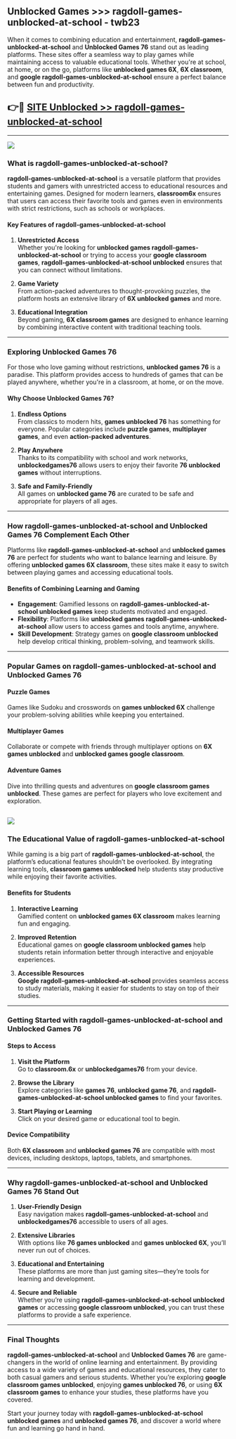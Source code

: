 ## Unblocked Games >>> ragdoll-games-unblocked-at-school - twb23 

When it comes to combining education and entertainment, **ragdoll-games-unblocked-at-school** and **Unblocked Games 76** stand out as leading platforms. These sites offer a seamless way to play games while maintaining access to valuable educational tools. Whether you're at school, at home, or on the go, platforms like **unblocked games 6X**, **6X classroom**, and **google ragdoll-games-unblocked-at-school** ensure a perfect balance between fun and productivity.
## 👉🔴 [SITE Unblocked >> ragdoll-games-unblocked-at-school](http://unblockedgames.edu.pl?title=ragdoll-games-unblocked-at-school&ref=24J)
---
<a href="http://unblockedgames.edu.pl?title=ragdoll-games-unblocked-at-school&ref=24J/"><img src="https://github.com/user-attachments/assets/438f12ca-57a4-47a3-8ead-c64da593a1e5"/></a>
### What is ragdoll-games-unblocked-at-school?  

**ragdoll-games-unblocked-at-school** is a versatile platform that provides students and gamers with unrestricted access to educational resources and entertaining games. Designed for modern learners, **classroom6x** ensures that users can access their favorite tools and games even in environments with strict restrictions, such as schools or workplaces.  

#### Key Features of ragdoll-games-unblocked-at-school  

1. **Unrestricted Access**  
   Whether you're looking for **unblocked games ragdoll-games-unblocked-at-school** or trying to access your **google classroom games**, **ragdoll-games-unblocked-at-school unblocked** ensures that you can connect without limitations.  

2. **Game Variety**  
   From action-packed adventures to thought-provoking puzzles, the platform hosts an extensive library of **6X unblocked games** and more.  

3. **Educational Integration**  
   Beyond gaming, **6X classroom games** are designed to enhance learning by combining interactive content with traditional teaching tools.  



---

### Exploring Unblocked Games 76  

For those who love gaming without restrictions, **unblocked games 76** is a paradise. This platform provides access to hundreds of games that can be played anywhere, whether you're in a classroom, at home, or on the move.  

#### Why Choose Unblocked Games 76?  

1. **Endless Options**  
   From classics to modern hits, **games unblocked 76** has something for everyone. Popular categories include **puzzle games**, **multiplayer games**, and even **action-packed adventures**.  

2. **Play Anywhere**  
   Thanks to its compatibility with school and work networks, **unblockedgames76** allows users to enjoy their favorite **76 unblocked games** without interruptions.  

3. **Safe and Family-Friendly**  
   All games on **unblocked game 76** are curated to be safe and appropriate for players of all ages.  

---

### How ragdoll-games-unblocked-at-school and Unblocked Games 76 Complement Each Other  

Platforms like **ragdoll-games-unblocked-at-school** and **unblocked games 76** are perfect for students who want to balance learning and leisure. By offering **unblocked games 6X classroom**, these sites make it easy to switch between playing games and accessing educational tools.  

#### Benefits of Combining Learning and Gaming  

- **Engagement**: Gamified lessons on **ragdoll-games-unblocked-at-school unblocked games** keep students motivated and engaged.  
- **Flexibility**: Platforms like **unblocked games ragdoll-games-unblocked-at-school** allow users to access games and tools anytime, anywhere.  
- **Skill Development**: Strategy games on **google classroom unblocked** help develop critical thinking, problem-solving, and teamwork skills.  

---

### Popular Games on ragdoll-games-unblocked-at-school and Unblocked Games 76  

#### Puzzle Games  

Games like Sudoku and crosswords on **games unblocked 6X** challenge your problem-solving abilities while keeping you entertained.  

#### Multiplayer Games  

Collaborate or compete with friends through multiplayer options on **6X games unblocked** and **unblocked games google classroom**.  

#### Adventure Games  

Dive into thrilling quests and adventures on **google classroom games unblocked**. These games are perfect for players who love excitement and exploration.  

<a href="http://download.freeplayer.one?title=ragdoll-games-unblocked-at-school&ref=23D/"><img src="https://github.com/user-attachments/assets/fe0c3e91-c8e1-489c-acf0-e2f614c12fb8"/></a>
---

### The Educational Value of ragdoll-games-unblocked-at-school  

While gaming is a big part of **ragdoll-games-unblocked-at-school**, the platform’s educational features shouldn’t be overlooked. By integrating learning tools, **classroom games unblocked** help students stay productive while enjoying their favorite activities.  

#### Benefits for Students  

1. **Interactive Learning**  
   Gamified content on **unblocked games 6X classroom** makes learning fun and engaging.  

2. **Improved Retention**  
   Educational games on **google classroom unblocked games** help students retain information better through interactive and enjoyable experiences.  

3. **Accessible Resources**  
   **Google ragdoll-games-unblocked-at-school** provides seamless access to study materials, making it easier for students to stay on top of their studies.  

---

### Getting Started with ragdoll-games-unblocked-at-school and Unblocked Games 76  

#### Steps to Access  

1. **Visit the Platform**  
   Go to **classroom.6x** or **unblockedgames76** from your device.  

2. **Browse the Library**  
   Explore categories like **games 76**, **unblocked game 76**, and **ragdoll-games-unblocked-at-school unblocked games** to find your favorites.  

3. **Start Playing or Learning**  
   Click on your desired game or educational tool to begin.  

#### Device Compatibility  

Both **6X classroom** and **unblocked games 76** are compatible with most devices, including desktops, laptops, tablets, and smartphones.  

---

### Why ragdoll-games-unblocked-at-school and Unblocked Games 76 Stand Out  

1. **User-Friendly Design**  
   Easy navigation makes **ragdoll-games-unblocked-at-school** and **unblockedgames76** accessible to users of all ages.  

2. **Extensive Libraries**  
   With options like **76 games unblocked** and **games unblocked 6X**, you’ll never run out of choices.  

3. **Educational and Entertaining**  
   These platforms are more than just gaming sites—they’re tools for learning and development.  

4. **Secure and Reliable**  
   Whether you’re using **ragdoll-games-unblocked-at-school unblocked games** or accessing **google classroom unblocked**, you can trust these platforms to provide a safe experience.  

---

### Final Thoughts  

**ragdoll-games-unblocked-at-school** and **Unblocked Games 76** are game-changers in the world of online learning and entertainment. By providing access to a wide variety of games and educational resources, they cater to both casual gamers and serious students. Whether you’re exploring **google classroom games unblocked**, enjoying **games unblocked 76**, or using **6X classroom games** to enhance your studies, these platforms have you covered.  

Start your journey today with **ragdoll-games-unblocked-at-school unblocked games** and **unblocked games 76**, and discover a world where fun and learning go hand in hand.  